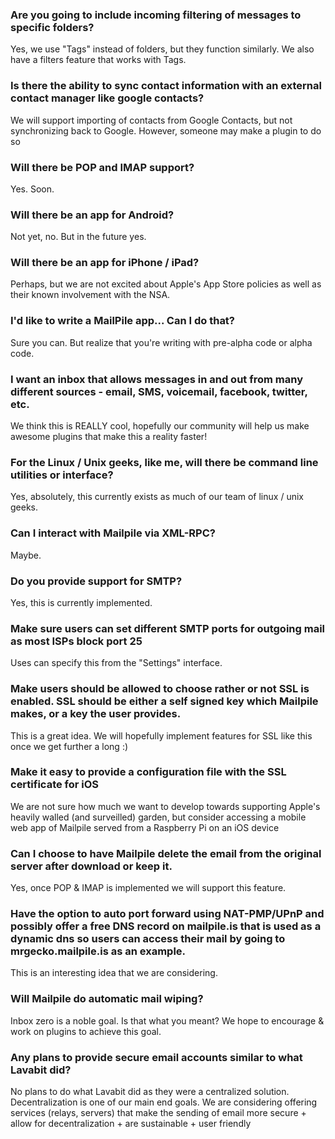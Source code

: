 ### Are you going to include incoming filtering of messages to specific folders? 

Yes, we use "Tags" instead of folders, but they function similarly. We also have a filters feature that works with Tags.

### Is there the ability to sync contact information with an external contact manager like google contacts?

We will support importing of contacts from Google Contacts, but not synchronizing back to Google. However, someone may make a plugin to do so

### Will there be POP and IMAP support?

Yes. Soon.

### Will there be an app for Android?

Not yet, no. But in the future yes.

### Will there be an app for iPhone / iPad?

Perhaps, but we are not excited about Apple's App Store policies as well as their known involvement with the NSA.

### I'd like to write a MailPile app... Can I do that?

Sure you can. But realize that you're writing with pre-alpha code or alpha code.

### I want an inbox that allows messages in and out from many different sources - email, SMS, voicemail, facebook, twitter, etc.

We think this is REALLY cool, hopefully our community will help us make awesome plugins that make this a reality faster!

### For the Linux / Unix geeks, like me, will there be command line utilities or interface?

Yes, absolutely, this currently exists as much of our team of linux / unix geeks.

### Can I interact with Mailpile via XML-RPC?

Maybe.

### Do you provide support for SMTP?

Yes, this is currently implemented.

### Make sure users can set different SMTP ports for outgoing mail as most ISPs block port 25

Uses can specify this from the "Settings" interface.

### Make users should be allowed to choose rather or not SSL is enabled. SSL should be either a self signed key which Mailpile makes, or a key the user provides.

This is a great idea. We will hopefully implement features for SSL like this once we get further a long :)

### Make it easy to provide a configuration file with the SSL certificate for iOS

We are not sure how much we want to develop towards supporting Apple's heavily walled (and surveilled) garden, but consider accessing a mobile web app of Mailpile served from a Raspberry Pi on an iOS device

### Can I choose to have Mailpile delete the email from the original server after download or keep it.

Yes, once POP & IMAP is implemented we will support this feature.

### Have the option to auto port forward using NAT-PMP/UPnP and possibly offer a free DNS record on mailpile.is that  is used as a dynamic dns so users can access their mail by going to mrgecko.mailpile.is as an example.

This is an interesting idea that we are considering.

### Will Mailpile do automatic mail wiping?

Inbox zero is a noble goal. Is that what you meant? We hope to encourage & work on plugins to achieve this goal.

### Any plans to provide secure email accounts similar to what Lavabit did?

No plans to do what Lavabit did as they were a centralized solution. Decentralization is one of our main end goals. We are considering offering services (relays, servers) that make the sending of email more secure + allow for decentralization + are sustainable + user friendly